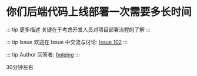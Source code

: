 # 你们后端代码上线部署一次需要多长时间

::: tip 更多描述 
 关键在于考虑开发人员对项目部署流程的了解 
::: 

::: tip Issue 
 欢迎在 Issue 中交流与讨论: [Issue 102](https://github.com/shfshanyue/Daily-Question/issues/102) 
:::

::: tip Author 
回答者: [fmleing](https://github.com/fmleing) 
:::

30分钟左右